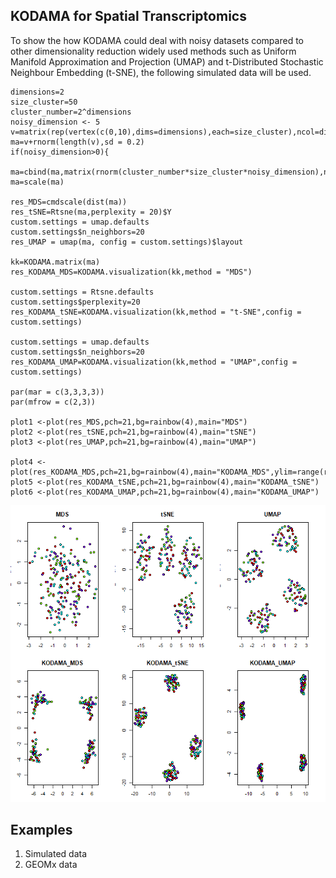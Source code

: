 ## KODAMA for Spatial Transcriptomics

To show the how KODAMA could deal with noisy datasets compared to other dimensionality reduction widely used methods such as Uniform Manifold Approximation and Projection (UMAP) and t-Distributed Stochastic Neighbour Embedding (t-SNE), the following simulated data will be used.

```
dimensions=2
size_cluster=50
cluster_number=2^dimensions
noisy_dimension <- 5
v=matrix(rep(vertex(c(0,10),dims=dimensions),each=size_cluster),ncol=dimensions)
ma=v+rnorm(length(v),sd = 0.2)
if(noisy_dimension>0){
  ma=cbind(ma,matrix(rnorm(cluster_number*size_cluster*noisy_dimension),ncol=noisy_dimension))}
ma=scale(ma)

res_MDS=cmdscale(dist(ma))
res_tSNE=Rtsne(ma,perplexity = 20)$Y
custom.settings = umap.defaults
custom.settings$n_neighbors=20
res_UMAP = umap(ma, config = custom.settings)$layout

kk=KODAMA.matrix(ma)
res_KODAMA_MDS=KODAMA.visualization(kk,method = "MDS")

custom.settings = Rtsne.defaults
custom.settings$perplexity=20
res_KODAMA_tSNE=KODAMA.visualization(kk,method = "t-SNE",config = custom.settings)

custom.settings = umap.defaults
custom.settings$n_neighbors=20
res_KODAMA_UMAP=KODAMA.visualization(kk,method = "UMAP",config = custom.settings)

par(mar = c(3,3,3,3))
par(mfrow = c(2,3))

plot1 <-plot(res_MDS,pch=21,bg=rainbow(4),main="MDS")
plot2 <-plot(res_tSNE,pch=21,bg=rainbow(4),main="tSNE")
plot3 <-plot(res_UMAP,pch=21,bg=rainbow(4),main="UMAP")

plot4 <-plot(res_KODAMA_MDS,pch=21,bg=rainbow(4),main="KODAMA_MDS",ylim=range(res_KODAMA_MDS[,1]))
plot5 <-plot(res_KODAMA_tSNE,pch=21,bg=rainbow(4),main="KODAMA_tSNE")
plot6 <-plot(res_KODAMA_UMAP,pch=21,bg=rainbow(4),main="KODAMA_UMAP")

```
![This is an image](https://github.com/ebtesam-rashid/KODAMA.Caccio/blob/main/Figures/simulated.data%205.png)


## Examples
1. Simulated data
2. GEOMx data
